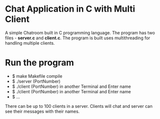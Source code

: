 # Chat Application in C with Multi Client

A simple Chatroom built in C programming language. The program has two files - <b>server.c</b> and <b>client.c</b>. The program is built uses multithreading for handling multiple clients.

# Run the program
- $ make Makefile compile
- $ ./server (PortNumber)
- $ ./client (PortNumber) in another Terminal and Enter name 
- $ ./client (PortNumber) in another Terminal and Enter name 
- $ ...

There can be up to 100 clients in a server. Clients will chat and server can see their messages with their names.
